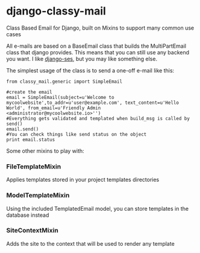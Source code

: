django-classy-mail
==================

Class Based Email for Django, built on Mixins to support many common use cases

All e-mails are based on a BaseEmail class that builds the MultiPartEmail class
that django provides.  This means that you can still use any backend you want.
I like [django-ses](https://github.com/hmarr/django-ses), but you may like
something else.

The simplest usage of the class is to send a one-off e-mail like this:

    from classy_mail.generic import SimpleEmail

    #create the email
    email = SimpleEmail(subject=u'Welcome to mycoolwebsite',to_addr=u'user@example.com', text_content=u'Hello World', from_email=u'Friendly Admin <administrator@mycoolwebsite.io>'')
    #Everything gets validated and templated when build_msg is called by send()
    email.send()
    #You can check things like send status on the object
    print email.status


Some other mixins to play with:

### FileTemplateMixin
Applies templates stored in your project templates directories

### ModelTemplateMixin
Using the included TemplatedEmail model, you can store templates in the database instead

### SiteContextMixin
Adds the site to the context that will be used to render any template

